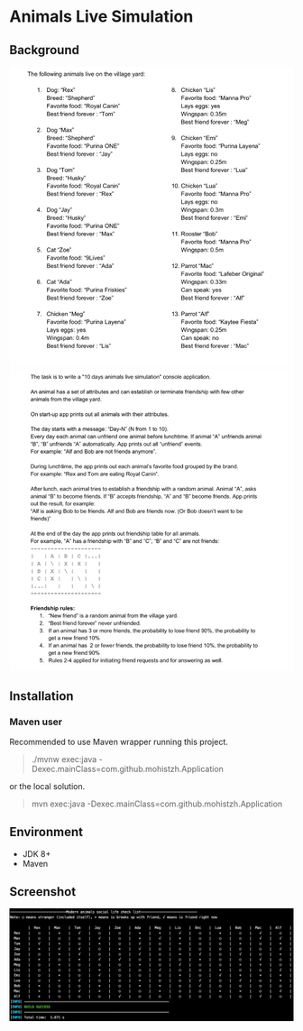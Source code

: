 # Animals Live Simulation

## Background

![](https://raw.githubusercontent.com/mohistzh/animals-live-simulation/master/static/story%231.png)
![](https://raw.githubusercontent.com/mohistzh/animals-live-simulation/master/static/story%232.png)

## Installation

### Maven user

Recommended to use Maven wrapper running this project.

> ./mvnw exec:java -Dexec.mainClass=com.github.mohistzh.Application

or the local solution.

> mvn exec:java -Dexec.mainClass=com.github.mohistzh.Application



## Environment

* JDK 8+
* Maven

## Screenshot


![example](https://raw.githubusercontent.com/mohistzh/animals-live-simulation/master/static/screenshot.png)